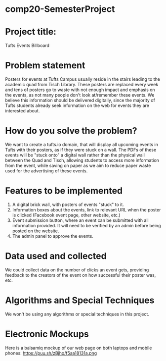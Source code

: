 # comp20-SemesterProject

Project title:
====================
Tufts Events Billboard

Problem statement
====================
Posters for events at Tufts Campus usually reside in the stairs leading to the academic quad from Tisch Library. These posters are replaced every week and tens of posters go to waste with not enough impact and emphasis on the events, as not many people don't look at/remember these events. We believe this information should be delivered digitally, since the majority of Tufts students already seek information on the web for events they are interested about.

How do you solve the problem?
====================
We want to create a tufts.io domain, that will display all upcoming events in Tufts with their posters, as if they were stuck on a wall. The PDFs of these events will be "stuck onto" a digital wall rather than the physical wall between the Quad and Tisch, allowing students to access more information from the event, while saving on paper as we aim to reduce paper waste used for the advertising of these events. 

Features to be implemented 
====================
1. A digital brick wall, with posters of events "stuck" to it.
2. Information boxes about the events, link to relevant URL when the poster is clicked (Facebook event page, other website, etc.)
3. Event submission button, where an event can be submitted with all information provided. It will need to be verified by an admin before being posted on the website.
4. The admin panel to approve the events.

Data used and collected
====================
We could collect data on the number of clicks an event gets, providing feedback to the creators of the event on how successful their poster was, etc.

Algorithms and Special Techniques
====================
We won't be using any algorithms or special techniques in this project.

Electronic Mockups
====================
Here is a balsamiq mockup of our web page on both laptops and mobile phones: https://puu.sh/zBjho/f5aa18131a.png